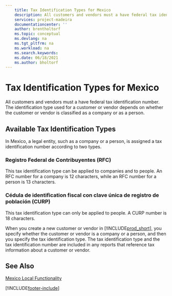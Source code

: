 ```yaml
---
    title: Tax Identification Types for Mexico
    description: All customers and vendors must a have federal tax identification number. This topic describes the available tax identification types in the Mexican version.
    services: project-madeira 
    documentationcenter: ''
    author: brentholtorf
    ms.topic: conceptual
    ms.devlang: na
    ms.tgt_pltfrm: na
    ms.workload: na
    ms.search.keywords:
    ms.date: 06/18/2021
    ms.author: bholtorf
---
```

# Tax Identification Types for Mexico
All customers and vendors must a have federal tax identification number. The identification type used for a customer or vendor depends on whether the customer or vendor is classified as a company or as a person.  

## Available Tax Identification Types  
In Mexico, a legal entity, such as a company or a person, is assigned a tax identification number according to two types.  

### Registro Federal de Contribuyentes (RFC)  

This tax identification type can be applied to companies and to people. An RFC number for a company is 12 characters, while an RFC number for a person is 13 characters.  

### Cédula de identification fiscal con clave única de registro de población (CURP)  
This tax identification type can only be applied to people. A CURP number is 18 characters.  

When you create a new customer or vendor in [!INCLUDE[prod_short](../../includes/prod_short.md)], you specify whether the customer or vendor is a company or a person, and then you specify the tax identification type. The tax identification type and the tax identification number are included in any reports that reference tax information about a customer or vendor.  

## See Also  
 [Mexico Local Functionality](mexico-local-functionality.md)


[!INCLUDE[footer-include](../../includes/footer-banner.md)]